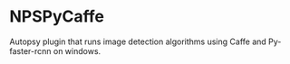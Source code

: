 # NPSPyCaffe
Autopsy plugin that runs image detection algorithms using Caffe and Py-faster-rcnn on windows.
